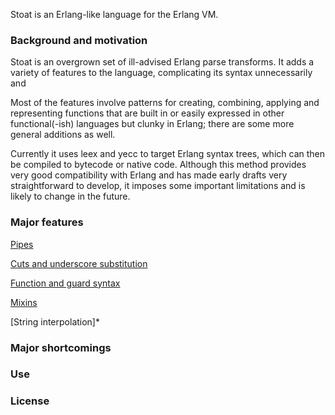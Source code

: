 
Stoat is an Erlang-like language for the Erlang VM.

### Background and motivation

Stoat is an overgrown set of ill-advised Erlang parse transforms. It adds a variety of features to the language, complicating its syntax unnecessarily and

Most of the features involve patterns for creating, combining, applying and representing functions that are built in or easily expressed in other functional(-ish) languages but clunky in Erlang; there are some more general additions as well.

Currently it uses leex and yecc to target Erlang syntax trees, which can then be compiled to bytecode or native code. Although this method provides very good compatibility with Erlang and has made early drafts very straightforward to develop, it imposes some important limitations and is likely to change in the future.

### Major features

[Pipes]()

[Cuts and underscore substitution]()

[Function and guard syntax]()

[Mixins]()

[String interpolation]*

### Major shortcomings

### Use

### License
